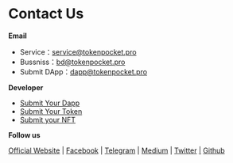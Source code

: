 # Contact Us

**Email**

* Service：service@tokenpocket.pro
* Bussniss：bd@tokenpocket.pro
* Submit DApp：dapp@tokenpocket.pro

**Developer**

* [Submit Your Dapp](https://www.tokenpocket.pro/en/submit/dapp)
* [Submit Your Token](https://www.tokenpocket.pro/en/submit/token)
* [Submit your NFT](https://tokenpocket.pro/en/submit/nft)

**Follow us**

[Official Website](https://www.tokenpocket.pro/)  |  [Facebook](https://www.facebook.com/TokenPocket)  |  [Telegram](https://t.me/tokenPocket\_en)  |  [Medium](https://tokenpocket-gm.medium.com/)  |  [Twitter](https://medium.com/@tokenpocket.gm)  [|](https://twitter.com/TokenPocket\_TP)  [Github](https://twitter.com/TokenPocket\_TP)
